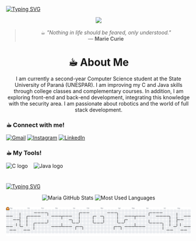 <a href="https://git.io/typing-svg"><img src="https://readme-typing-svg.demolab.com?font=Noto+Serif+Yezidi&pause=1000&color=70ECD0&width=435&lines=%3C%E2%98%95%EF%B8%8E+Hello%2C+I'm+Maria+Rita!%3E;%3C%E2%98%95%EF%B8%8E+Welcome+to+my+profile%3E" alt="Typing SVG" /></a>
<p align="center">
  <img src="https://s5.ezgif.com/tmp/ezgif-5e4b91a3aa261c.gif" width="800px" />
</p>
<div align="center">

> ☕︎︎ _"Nothing in life should be feared, only understood."_  
> — **Marie Curie**

</div>

<div align="center">

# ☕︎︎ About Me

I am currently a second-year Computer Science student at the State University of Paraná (UNESPAR). I am improving my C and Java skills through college classes and complementary courses. In addition, I am exploring front-end and back-end development, integrating this knowledge with the security area. I am passionate about robotics and the world of full stack development.
</div>

<div align="left">

<img align="right" alt="" height="190px" src="https://media3.giphy.com/media/v1.Y2lkPTc5MGI3NjExMmswcHcwMjVvc2dxbWNwczJmd3AxM2ZxeTRmajRqbmhmczJob3l2NiZlcD12MV9pbnRlcm5hbF9naWZfYnlfaWQmY3Q9Zw/ZgCM9TWQ5lL8zpc4G2/giphy.gif">


<h3 align="left">☕︎︎ Connect with me!</h3>

[![Gmail](https://img.shields.io/badge/Gmail-4cbc9c?style=flat&logo=gmail&logoColor=white)](mailto:mar.iacampanapeixoto@gmail.com)
[![Instagram](https://img.shields.io/badge/Instagram-4cbc9c?style=flat&logo=instagram&logoColor=white)](https://www.instagram.com/mar.iacampana/)
[![LinkedIn](https://img.shields.io/badge/LinkedIn-4cbc9c?style=flat&logo=linkedin&logoColor=white)](https://www.linkedin.com/in/maria-rita-campana-9b6910349/)



<h3 align="left">☕︎︎ My Tools!</h3>

  <img src="https://cdn.jsdelivr.net/gh/devicons/devicon@latest/icons/c/c-original.svg" height="25" alt="C logo"/>
  <img width="8"/>
  <img src="https://cdn.jsdelivr.net/gh/devicons/devicon@latest/icons/java/java-original-wordmark.svg" height="25" alt="Java logo"/>
  <img width="8"/>
  
#
<a href="https://git.io/typing-svg"><img src="https://readme-typing-svg.demolab.com?font=Noto+Serif+Yezidi&pause=1000&color=70ECD0&width=435&lines=%3C%E2%98%95%EF%B8%8E+GitHub+Stats!+%3E" alt="Typing SVG" />
</a>

<div align="center">
  <img 
    width="49%" 
    height="180px" 
    src="https://github-readme-stats.vercel.app/api?username=MariaCampanaP&show_icons=true&hide_border=true&bg_color=00000000&title_color=4cbc9c&icon_color=4cbc9c&text_color=ffffff"
    alt="Maria GitHub Stats"
  />
  <img 
    width="41%"
    height="190px"
    src="https://github-readme-stats.vercel.app/api/top-langs/?username=MariaCampanaP&layout=compact&hide_border=true&bg_color=00000000&title_color=4cbc9c&text_color=ffffff"
    alt="Most Used Languages"
  />
</div>
<br>
<picture>
  <source media="(prefers-color-scheme: dark)" srcset="https://raw.githubusercontent.com/MariaCampanaP/MariaCampanaP/output/pacman-contribution-graph-dark.svg">
  <source media="(prefers-color-scheme: light)" srcset="https://raw.githubusercontent.com/MariaCampanaP/MariaCampanaP/output/pacman-contribution-graph.svg">
  <img alt="pacman contribution graph" src="https://raw.githubusercontent.com/MariaCampanaP/MariaCampanaP/output/pacman-contribution-graph.svg">
</picture>

  </a>
</div>
